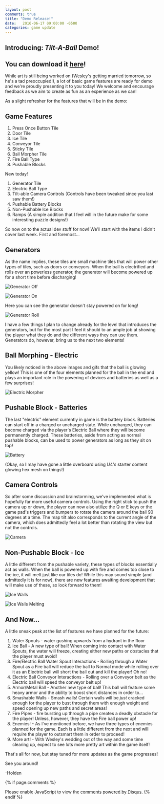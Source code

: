 ```yaml
---
layout: post
comments: true
title: "Demo Release!"
date:   2016-06-17 09:00:00 -0500
categories: game update
---
```

Introducing: *Tilt-A-Ball* Demo!
--------------------------------------

**You can download it** [**here**](http://acrylicorner.com/TiltABall.zip)!
---------------------------------------------------------------------------

While art is still being worked on (Wesley's getting married tomorrow, so he's a tad preoccupied!), a lot of basic game 
features are ready for demo and we're proudly presenting it to you today! We welcome and encourage feedback as we 
aim to create as fun as an experience as we can! 

As a slight refresher for the features that will be in the demo:

Game Features
-------------
1. Press Once Button Tile
2. Door Tile
3. Ice Tile
4. Conveyor Tile
5. Sticky Tile
6. Ball Morpher Tile
7. Fire Ball Type
8. Pushable Blocks

New today!

1. Generator Tile
2. Electric Ball Type
3. Tilt-able Camera Controls (Controls have been tweaked since you last saw them!)
4. Pushable Battery Blocks
5. Non-Pushable Ice Blocks
6. Ramps (A simple addition that I feel will in the future make for some interesting puzzle designs!)

So now on to the actual dev stuff for now! We'll start with the items I didn't cover last week. 
First and foremost...

Generators
----------
As the name implies, these tiles are small machine tiles that will power other types of tiles, such as doors or conveyors.
When the ball is electrified and rolls over an powerless generator, the generator will become powered up for a short time
before discharging!

![Generator Off](../../../../../../images/2016_06_17/generatorOff.png)

![Generator On](../../../../../../images/2016_06_17/generatorOn.png)


Here you can see the generator doesn't stay powered on for long!

![Generator Roll](../../../../../../images/2016_06_17/generator.gif)

I have a few things I plan to change already for the level that introduces the generators, but for the most part I feel
it should to an ample job at showing the player what they do and the different ways they can use them. Generators do, 
however, bring us to the next two elements!

Ball Morphing - Electric
------------------------
You likely noticed in the above images and gifs that the ball is glowing yellow! This is one of the four elements planned
for the ball in the end and plays an important role in the powering of devices and batteries as well as a few surprises!

![Electric Morpher](../../../../../../images/2016_06_17/elecMorpher.gif)


Pushable Block - Batteries
--------------------------
The last "electric" element currently in game is the battery block. Batteries can start off in a charged or uncharged state.
While uncharged, they can become charged via the player's Electric Ball where they will become permanently charged. These
batteries, aside from acting as normal pushable blocks, can be used to power generators as long as they sit on top!

![Battery](../../../../../../images/2016_06_17/batteryBlock.gif)

(Okay, so I may have gone a little overboard using U4's starter content glowing hex mesh on things!)

Camera Controls
---------------
So after some discussion and brainstorming, we've implemented what is hopefully far more useful camera controls. Using the
right stick to push the camera up or down, the player can now also utilize the Q or E keys or the game pad's triggers and
bumpers to rotate the camera around the ball 90 degrees at a time. The map tilt also corresponds to the current angle 
of the camera, which does admittedly feel a lot better than rotating the view but not the controls.

![Camera](../../../../../../images/2016_06_17/cameraRotations.gif)

Non-Pushable Block - Ice
------------------------
A little different from the pushable variety, these types of blocks essentially act as walls. When the ball is powered 
up with fire and comes too close to the ice, it will melt just like our tiles do! While this may sound simple (and
admittedly it is for now), there are new features awaiting development that will make use of these, so look forward to them!

![Ice Walls](../../../../../../images/2016_06_17/iceWalls.png)

![Ice Walls Melting](../../../../../../images/2016_06_17/iceWallsMelting.gif)

And Now...
----------
A little sneak peak at the list of features we have planned for the future:

1. Water Spouts - water gushing upwards from a hydrant in the floor
2. Ice Ball - A new type of ball! When coming into contact with Water Spouts, the water will freeze, creating either
 new paths or obstacles that the player must avoid!
3. Fire/Electric Ball Water Spout Interactions - Rolling through a Water Spout as a Fire ball will reduce the ball to Normal mode while
rolling over it as an Electric ball will short the ball out and kill the player! Oh no!
4. Electric Ball Conveyor Interactions - Rolling over a Conveyor belt as the Electric ball will speed the conveyor belt up!
5. Armor/Metal Ball - Another new type of ball! This ball will feature some heavy armor and the ability to boost short 
distances in order to...
6. Smashable Walls - Smash walls! Certain walls will be *just* cracked enough for the player to bust through them with 
enough weight and speed opening up new paths and secret areas!
7. Fire Pipes - fire bursting up through a pipe creates a deadly obstacle for the player! Unless, however, they have the
Fire ball power up!
8. Enemies! - As I've mentioned before, we have three types of enemies planned for the game. Each is a little different
from the next and will require the player to outsmart them in order to proceed!
9. More art! - With Wesley's wedding out of the way and some time clearing up, expect to see lots more pretty art within 
the game itself!

That's all for now, but stay tuned for more updates as the game progresses!

See you around!

-Holden

{% if page.comments %}
<div id="disqus_thread"></div>
<script>
/**
* RECOMMENDED CONFIGURATION VARIABLES: EDIT AND UNCOMMENT THE SECTION BELOW TO INSERT DYNAMIC VALUES FROM YOUR PLATFORM OR CMS.
* LEARN WHY DEFINING THESE VARIABLES IS IMPORTANT: https://disqus.com/admin/universalcode/#configuration-variables
*/
/*
var disqus_config = function () {
this.page.url = PAGE_URL; // Replace PAGE_URL with your page's canonical URL variable
this.page.identifier = PAGE_IDENTIFIER; // Replace PAGE_IDENTIFIER with your page's unique identifier variable
};
*/
(function() { // DON'T EDIT BELOW THIS LINE
var d = document, s = d.createElement('script');

s.src = '//acrylicorner.disqus.com/embed.js';

s.setAttribute('data-timestamp', +new Date());
(d.head || d.body).appendChild(s);
})();
</script>
<noscript>Please enable JavaScript to view the <a href="https://disqus.com/?ref_noscript" rel="nofollow">comments powered by Disqus.</a></noscript>
{% endif %}